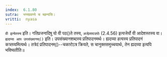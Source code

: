```yaml
---
index:  6.1.80
sutra:  भय्यप्रवय्ये च च्छन्दसि।
vritti:  nyasa
---
```


`वी इत्येतस्य` इति। गतिप्रजनादिषु यो वी पठ()ते तस्य, `अजेव्र्यघञपोः` (2.4.56) इत्यजेर्यो वी आदेशस्तस्य वा। 
`ह्यदय्या आप उपसंख्यानम्()` इति। उपसंख्यानशब्दस्य प्रतिपादनमर्थः। ह्यदय्या हत्यस्य प्रतिपादनं कत्र्तव्यमित्यर्थः। तत्रेदं प्रतिपादनम्()--चकारोऽत्र क्रियते, स चानुक्तसमुच्चयार्थः, तेन ह्यदय्या इत्यपि भविष्यतीति॥

